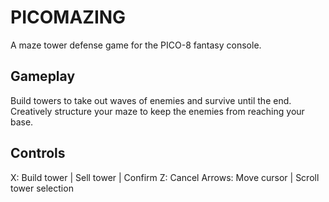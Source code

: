 # PICOMAZING
A maze tower defense game for the PICO-8 fantasy console.

## Gameplay
Build towers to take out waves of enemies and survive until the end. Creatively structure your maze to keep the enemies from reaching your base.

## Controls
X: Build tower | Sell tower | Confirm
Z: Cancel
Arrows: Move cursor | Scroll tower selection
